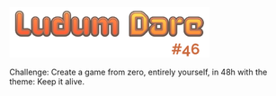 ![Ludum Dare](https://github.com/ertkjern/Ludum-Dare-46/blob/master/Assets/Sprites/UI/LDLOGO.png)

Challenge: Create a game from zero, entirely yourself, in 48h with the theme: Keep it alive.
